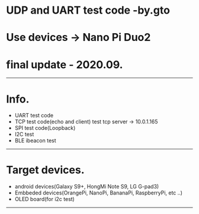 # UDP and UART test code -by.gto
# Use devices -> Nano Pi Duo2
# final update - 2020.09.
---

# Info.
- UART test code
- TCP test code(echo and client) test tcp server -> 10.0.1.165
- SPI test code(Loopback)
- I2C test 
- BLE ibeacon test

---
# Target devices.
- android devices(Galaxy S9+, HongMi Note S9, LG G-pad3)
- Embbeded devices(OrangePi, NanoPi, BananaPi, RaspberryPi, etc ..)
- OLED board(for i2c test)
---
